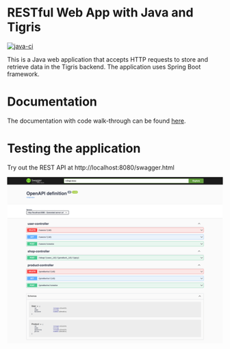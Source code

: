 # RESTful Web App with Java and Tigris

[![java-ci](https://github.com/tigrisdata/tigris-starter-java/actions/workflows/java-ci.yml/badge.svg?branch=main)](https://github.com/tigrisdata/tigris-starter-java/actions/workflows/java-ci.yml)

This is a Java web application that accepts HTTP requests to store and 
retrieve data in the Tigris backend. The application uses Spring 
Boot framework.

# Documentation

The documentation with code walk-through can be found
[here](https://docs.tigrisdata.com/quickstart).

# Testing the application

Try out the REST API at http://localhost:8080/swagger.html

![swagger_ui_screenshot.png](swagger_ui_screenshot.png)
